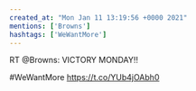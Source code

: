 ```yaml
---
created_at: "Mon Jan 11 13:19:56 +0000 2021"
mentions: ['Browns']
hashtags: ['WeWantMore']
---
```


RT @Browns: VICTORY MONDAY‼️

#WeWantMore https://t.co/YUb4jOAbh0